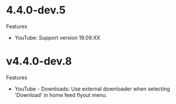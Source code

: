 # 4.4.0-dev.5
 Features
- YouTube: Support version 19.09.XX
# v4.4.0-dev.8
 Features
- YouTube - Downloads: Use external downloader when selecting 'Download' in home feed flyout menu.
